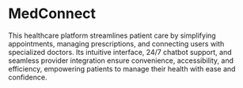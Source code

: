 # MedConnect
This healthcare platform streamlines patient care by simplifying appointments, managing prescriptions, and connecting users with specialized doctors. Its intuitive interface, 24/7 chatbot support, and seamless provider integration ensure convenience, accessibility, and efficiency, empowering patients to manage their health with ease and confidence.
